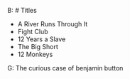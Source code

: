 B: # Titles

* A River Runs Through It
* Fight Club
* 12 Years a Slave
* The Big Short
* 12 Monkeys

G: The curious case of benjamin button

